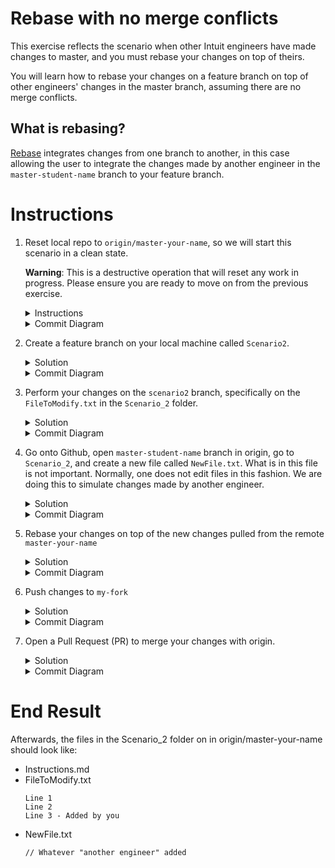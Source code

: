 # Rebase with no merge conflicts 

This exercise reflects the scenario when other Intuit engineers have made changes to master, and you must rebase your changes on top of theirs.

You will learn how to rebase your changes on a feature branch on top of other engineers' changes in the master branch, assuming there are no merge conflicts. 

## What is rebasing?
[Rebase](https://www.git-tower.com/learn/git/glossary/rebase) integrates changes from one branch to another, in this case allowing the user to integrate the changes made by another engineer in the `master-student-name` branch to your feature branch. 

# Instructions
1. Reset local repo to `origin/master-your-name`, so we will start this scenario in a clean state. 

    **Warning**: This is a destructive operation that will reset any work in progress. Please ensure you are ready to move on from the previous exercise. 
    <details>
    <summary>Instructions</summary>

    ```console
    $ git clean -df
    $ git checkout -- .
    $ git fetch origin
    $ git reset --hard origin/master-michlle
    ```
    </details>

    <details>
    <summary>Commit Diagram</summary>

    The local repo, `my-fork` and `origin` all point to the the existing content in the repo.

    ```
    Our local repo
    
    A---B master-your-name


    Remote my-fork:

    A---B master-your-name
    
    
    Remote origin:

    A---B master-your-name
    ```
    </details>
1. Create a feature branch on your local machine called `Scenario2`.
    <details>
    <summary>Solution</summary>
    
    ```console
    $ git checkout -b scenario2
    ```
    </details>

    <details>
    <summary>Commit Diagram</summary>

    ```
    Our local repo:
    
    A---B master-your-name, scenario2


    Remote my-fork:
    
    A---B master-your-name
    

    Remote origin:
    
    A---B master-your-name
    ```
    </details>
1. Perform your changes on the `scenario2` branch, specifically on the  `FileToModify.txt` in the `Scenario_2` folder. 
    <details>
    <summary>Solution</summary>
    
    1. Add a Line 3 to `FileToModify.txt`
        ```
        Line 1 
        Line 2
        Line 3 - Added by you 
        ```
    1. Stage and commit your changes 
        ```console
        $ git stage -A
        $ git commit -m "your message"
        ```
    </details>

    <details>
    <summary>Commit Diagram</summary>

    ```
    Our local repo:
    
          D scenario2
         /
    A---B master-your-name
    

    Remote my-fork:
    
    A---B master-your-name
    

    Remote origin:
    
    A---B master-your-name
    ```
    </details>
1. Go onto Github, open `master-student-name` branch in origin, go to `Scenario_2`, and create a new file called `NewFile.txt`. What is in this file is not important.  Normally, one does not edit files in this fashion.  We are doing this to simulate changes made by another engineer.

    <details>
    <summary>Solution</summary>

    1. Navigate to [origin/scenario2](https://github.intuit.com/Albertasaurus/git-practice/tree/master/Scenario_2) 
    1. From the `branch` dropdown, choose `master-your-name`.
    1. Click the "Create new file" button 
    1. Name your file `NewFile.txt` and add some text.
    1. Click "Commit changes" 
    </details>

    <details>
    <summary>Commit Diagram</summary>

    ```
    Our local repo:
    
          D scenario2
         /
    A---B master-your-name
    

    Remote my-fork:
    
    A---B master-your-name
    

    Remote origin:
    
          C another-engineer
         /
    A---B master-your-name
    ```
    </details>
1. Rebase your changes on top of the new changes pulled from the remote `master-your-name`
    <details>
    <summary>Solution</summary>
    
    1. Update `master-your-name` with the latest changes from Git
        ```console
        $ git checkout master-your-name
        $ git pull
        $ git checkout scenario2
        ```
    1. Rebase your changes on top of the new changes made by another engineer in master-your-name
        ```console
        $ git rebase master-your-name
        ```
    1. Check that your changes are on top of the changes imported from `master-your-name` with
        ```console
        $ git log
        ```
    </details>

    <details>
    <summary>Commit Diagram</summary>

    ```
    Our local repo:
    
    A---B---C---D master-your-name
    

    Remote my-fork:
    
    A---B master-your-name
    

    Remote origin:
    
          C another-engineer
         /
    A---B master-your-name
    ```
    </details>
1. Push changes to `my-fork`
    <details>
    <summary>Solution</summary>
    
    Push your changes to Github
    ```console
    $ git push
    ```
    </details>
    <details>
    <summary>Commit Diagram</summary>

    ```
    Our local repo:
    
    A---B---C---D' master-your-name
    

    Remote my-fork:

          C---D' scenario2
         /
    A---B master-your-name
    

    Remote origin:
    
          C another-engineer
         /
    A---B master-your-name
    ```
1. Open a Pull Request (PR) to merge your changes with origin. 
    <details>
    <summary>Solution</summary>

    1. Open a Pull Request on Githunb to merge changes from `my-fork` to `master-your-name` branch in origin. 
    1. Check that your commit (`D`) is on top of the other engineer's changes (`C`).
    </details>

    <details>
    <summary>Commit Diagram</summary>
    
    ```
    our local repo:
    
    A---B---C---D' master-your-name


    Remote my-fork:
    
          C---D' scenario2
         /
    A---B master-your-name

    
    Remote origin:

    A---B---C---D' master-your-name
    ```
    </details>
    
# End Result
Afterwards, the files in the Scenario_2 folder on in origin/master-your-name should look like:

* Instructions.md
* FileToModify.txt
    ```
    Line 1 
    Line 2
    Line 3 - Added by you 
    ```
* NewFile.txt
    ```
    // Whatever "another engineer" added
    ```
